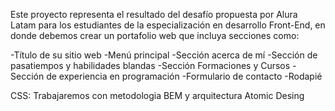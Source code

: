 Este proyecto representa el resultado del desafío propuesta por Alura Latam para los estudiantes de la especialización en desarrollo Front-End, en donde debemos crear un portafolio web que incluya secciones como: 

-Título de su sitio web
-Menú principal
-Sección acerca de mí
-Sección de pasatiempos y habilidades blandas
-Sección Formaciones y Cursos
-Sección de experiencia en programación
-Formulario de contacto
-Rodapié

CSS: 
Trabajaremos con metodologia BEM y arquitectura Atomic Desing